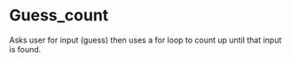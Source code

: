 # Guess_count
Asks user for input (guess) then uses a for loop to count up until that input is found.
